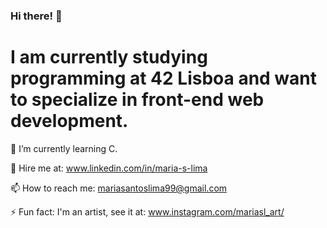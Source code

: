 ### Hi there! 👋

# I am currently studying programming at 42 Lisboa and want to specialize in front-end web development.

🌱 I’m currently learning C.

🤝 Hire me at: www.linkedin.com/in/maria-s-lima

📫 How to reach me: mariasantoslima99@gmail.com

⚡ Fun fact: I'm an artist, see it at: www.instagram.com/mariasl_art/
